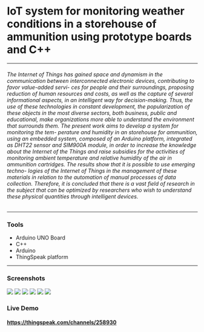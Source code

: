 # IoT system for monitoring weather conditions in a storehouse of ammunition using prototype boards and C++

---

###### The Internet of Things has gained space and dynamism in the communication between interconnected electronic devices, contributing to favor value-added servi- ces for people and their surroundings, proposing reduction of human resources and costs, as well as the capture of several informational aspects, in an intelligent way for decision-making. Thus, the use of these technologies in constant development, the popularization of these objects in the most diverse sectors, both business, public and educational, make organizations more able to understand the environment that surrounds them. The present work aims to develop a system for monitoring the tem- perature and humidity in an storehouse for ammunition, using an embedded system, composed of an Arduino platform, integrated as DHT22 sensor and SIM900A module, in order to increase the knowledge about the Internet of the Things and raise subsidies for the activities of monitoring ambient temperature and relative humidity of the air in ammunition cartridges. The results show that it is possible to use emerging techno- logies of the Internet of Things in the management of these materials in relation to the automation of manual processes of data collection. Therefore, it is concluded that there is a vast field of research in the subject that can be optimized by researchers who wish to understand these physical quantities through intelligent devices.

---

### Tools

- Arduino UNO Board
- C++
- Arduino
- ThingSpeak platform

---

### Screenshots

![](img/esquemacompleto.png)
![](img/IMG_3880.jpeg)
![](img/fotosimulada.jpg)
![](img/prototipopaiol.jpg)
![](img/plotagem1.png)
![](img/IMG_3859.jpg)

### Live Demo

#### https://thingspeak.com/channels/258930
